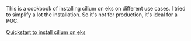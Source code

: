 This is a cookbook of installing cilium on eks on different use cases. I tried to simplify a lot the installation. So it's not for production, it's ideal for a POC.

[Quickstart to install cilium on eks](install-cilium-eks.md)


